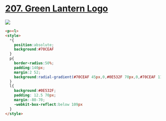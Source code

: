 # [207. Green Lantern Logo](https://cssbattle.dev/play/207)

![](https://cssbattle.dev/targets/207@2x.png)

```HTML
<p><l>
<style>
  *{
    position:absolute;
    background:#70CEAF
  }
  p{
    border-radius:50%;
    padding:140px;
    margin:2 52;
    background:radial-gradient(#70CEAF 45px,0,#0E532F 70px,0,#70CEAF 115px,0,#0E532F)
  }
  l{
    background:#0E532F;
    padding: 12.5 70px;
    margin:-80-70;
    -webkit-box-reflect:below 109px
  }
</style>
```
